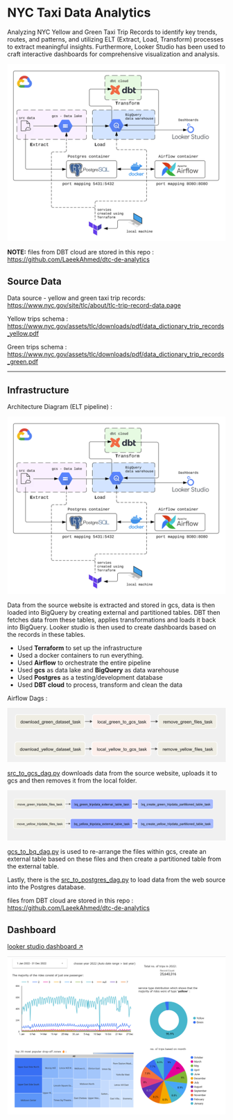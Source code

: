 # NYC Taxi Data Analytics

Analyzing NYC Yellow and Green Taxi Trip Records to identify key trends, routes, and patterns, and utilizing ELT (Extract, Load, Transform) processes to extract meaningful insights. Furthermore, Looker Studio has been used to craft interactive dashboards for comprehensive visualization and analysis.

![Alt text](images/image-1.png)

**NOTE:** files from DBT cloud are stored in this repo : https://github.com/LaeekAhmed/dtc-de-analytics 

## Source Data

Data source - yellow and green taxi trip records: https://www.nyc.gov/site/tlc/about/tlc-trip-record-data.page

Yellow trips schema : https://www.nyc.gov/assets/tlc/downloads/pdf/data_dictionary_trip_records_yellow.pdf

Green trips schema : https://www.nyc.gov/assets/tlc/downloads/pdf/data_dictionary_trip_records_green.pdf

---
## Infrastructure

Architecture Diagram (ELT pipeline) :

![Alt text](images/image-1.png)

Data from the source website is extracted and stored in gcs, data is then loaded into BigQuery by creating external and partitioned tables. DBT then fetches data from these tables, applies transformations and loads it back into BigQuery. Looker studio is then used to create dashboards based on the records in these tables. 

- Used **Terraform** to set up the infrastructure 
- Used a docker containers to run everything.
- Used **Airflow** to orchestrate the entire pipeline
- Used **gcs** as data lake and **BigQuery** as data warehouse
- Used **Postgres** as a testing/development database
- Used **DBT cloud** to process, transform and clean the data

Airflow Dags :

![Alt text](images/image-2.png)

[src_to_gcs_dag.py](Airflow/dags/src_to_gcs_dag.py)
downloads data from the source website, uploads it to gcs and then removes it from the local folder.

![Alt text](images/image-3.png)

[gcs_to_bq_dag.py](airflow/dags/gcs_to_bq_dag.py) is used to re-arrange the files within gcs, create an external table based on these files and then create a partitioned table from the external table.

Lastly, there is the [src_to_postgres_dag.py](airflow/dags/src_to_postgres_dag.py) to load data from the web source into the Postgres database.

files from DBT cloud are stored in this repo : https://github.com/LaeekAhmed/dtc-de-analytics 

## Dashboard

[looker studio dashboard ↗](https://lookerstudio.google.com/reporting/d17f4dca-42d1-4db0-b5f1-3aed43654d45)

![Alt text](images/image-4.png)

